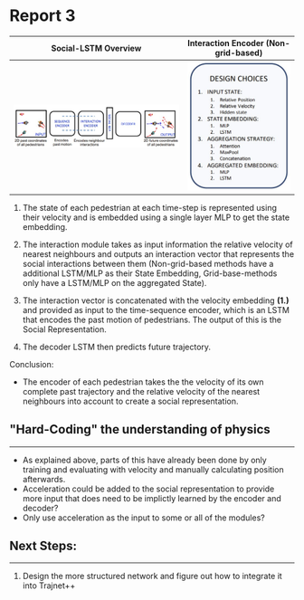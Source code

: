 # Report 3

Social-LSTM Overview          |  Interaction Encoder (Non-grid-based)
:-------------------------:|:-------------------------:
![](social-lstm.png)|  ![Original](design-choices.png)

1. The state of each pedestrian at each time-step is represented using their velocity and is embedded using a single layer MLP to get the state embedding.

2. The interaction module takes as input information the relative velocity of nearest neighbours and outputs an interaction vector that represents the social interactions between them
(Non-grid-based methods have a additional LSTM/MLP as their State Embedding, Grid-base-methods only have a LSTM/MLP on the aggregated State).

3. The interaction vector is concatenated with the velocity embedding **(1.)** and provided as input to the time-sequence encoder, which is an LSTM that encodes the past motion of pedestrians. The output of this is the Social Representation.

4. The decoder LSTM then predicts future trajectory.

Conclusion:
 - The encoder of each pedestrian takes the the velocity of its own complete past trajectory and the relative velocity of the nearest neighbours into account to create a social representation.



## "Hard-Coding" the understanding of physics
-----------------------------------------------
- As explained above, parts of this have already been done by only training and evaluating with velocity and manually calculating position afterwards.
- Acceleration could be added to the social representation to provide more input that does need to be implictly learned by the encoder and decoder?
- Only use acceleration as the input to some or all of the modules?



## Next Steps:
-----------------------------------
1. Design the more structured network and figure out how to integrate it into Trajnet++